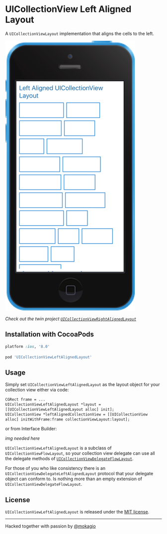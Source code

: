 UICollectionView Left Aligned Layout
====================================

A `UICollectionViewLayout` implementation that aligns the cells to the left. 

<img src="https://raw.githubusercontent.com/mokagio/UICollectionViewLeftAlignedLayout/master/screenshot.png" />

_Check out the twin project [`UICollectionViewRightAlignedLayout`](https://github.com/mokagio/UICollectionViewRightAlignedLayout)_

## Installation with CocoaPods

```ruby
platform :ios, '8.0'

pod 'UICollectionViewLeftAlignedLayout'
```

## Usage

Simply set `UICollectionViewLeftAlignedLayout` as the layout object for your collection view either via code:

```objc
CGRect frame = ...
UICollectionViewLeftAlignedLayout *layout = [[UICollectionViewLeftAlignedLayout alloc] init];
UICollectionView *leftAlignedCollectionView = [[UICollectionView alloc] initWithFrame:frame collectionViewLayout:layout];
```

or from Interface Builder:

_img needed here_

`UICollectionViewLeftAlignedLayout` is a subclass of `UICollectionViewFlowLayout`, so your collection view delegate can use all the delegate methods of [`UICollectionViewDelegateFlowLayout`](https://developer.apple.com/library/ios/documentation/uikit/reference/UICollectionViewDelegateFlowLayout_protocol/Reference/Reference.html).

For those of you who like consistency there is an `UICollectionViewDelegateLeftAlignedLayout` protocol that your delegate object can conform to. Is nothing more than an empty extension of `UICollectionViewDelegateFlowLayout`.

## License

`UICollectionViewLeftAlignedLayout` is released under the [MIT license](https://github.com/coeur/UICollectionViewLeftAlignedLayout/blob/master/LICENSE).

---

Hacked together with passion by [@mokagio](https://twitter.com/mokagio)
